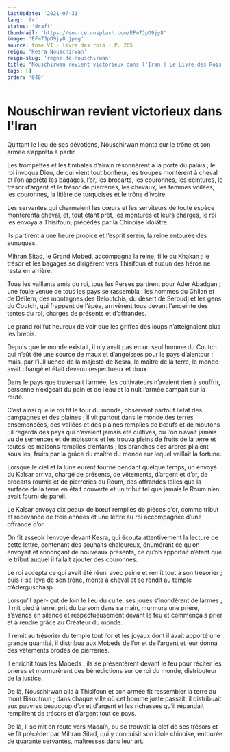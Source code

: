 ```yaml
---
lastUpdate: '2021-07-31'
lang: 'fr'
status: 'draft'
thumbnail: 'https://source.unsplash.com/EFm7JpD9jy8'
image: 'EFm7JpD9jy8.jpeg'
source: tome VI - livre des rois - P. 285
reign: 'Kesra Nouschirwan'
reign-slug: 'regne-de-nouschirwan'
title: "Nouschirwan revient victorieux dans l'Iran | Le Livre des Rois | Shâhnâmeh"
tags: []
order: '040'
---
```


<!-- LTeX: language=fr -->

# Nouschirwan revient victorieux dans l'Iran

Quittant le lieu de ses dévotions, Nouschirwan monta sur le trône et son armée s’apprêta à partir.

Les trompettes et les timbales d’airain résonnèrent à la porte du palais ; le roi invoqua Dieu, de qui vient tout bonheur, les troupes montèrent à cheval et l’on apprêta les bagages, l’or, les brocarts, les couronnes, les ceintures, le trésor d’argent et le trésor de pierreries, les chevaux, les femmes voilées, les couronnes, la litière de turquoises et le trône d’ivoire.

Les servantes qui charmaient les cœurs et les serviteurs de toute espèce montèrentà cheval, et, tout étant prêt, les montures et leurs charges, le roi les envoya a Thisifoun, précédés par la Chinoise idolâtre.

Ils partirent à une heure propice et l’esprit serein, la reine entourée des eunuques.

Mihran Sitad, le Grand Mobed, accompagna la reine, fille du Khakan ; le trésor et les bagages se dirigèrent vers Thisifoun et aucun des héros ne resta en arrière.

Tous les vaillants amis du roi, tous les Perses partirent pour Ader Abadgan ; une foule venue de tous les pays se rassembla ; les hommes du Ghilan et de Deïlem, des montagnes des Beloutchis, du désert de Seroudj et les gens du Coutch, qui frappent de l’épée, arrivèrent tous devant l’enceinte des tentes du roi, chargés de présents et d’offrandes.

Le grand roi fut heureux de voir que les griffes des loups n’atteignaient plus les brebis.

Depuis que le monde existait, il n’y avait pas en un seul homme du Coutch qui n’eût été une source de maux et d’angoisses pour le pays d’alentour ; mais, par l’iull uence de la majesté de Kesra, le maître de la terre, le monde avait changé et était devenu respectueux et doux.

Dans le pays que traversait l’armée, les cultivateurs n’avaient rien à souffrir, personne n’exigeait du pain et de l’eau et la nuit l’armée campait sur la route.

C’est ainsi que le roi fit le tour du monde, observant partout l’état des campagnes et des plaines ; il vit partout dans le monde des terres ensemencées, des vallées et des plaines remplies de bœufs et de moutons ; il regarda des pays qui n’avaient jamais été cultivés, où l’on n’avait jamais vu de semences et de moissons et les trouva pleins de fruits de la terre et toutes les maisons remplies d’enfants ; les branches des arbres pliaient sous les, fruits par la grâce du maître du monde sur lequel veillait la fortune.

Lorsque le ciel et la lune eurent tourné pendant quelque temps, un envoyé du Kaîsar arriva, chargé de présents, de vêtements, d’argent et d’or, de brocarts roumis et de pierreries du Roum, des offrandes telles que la surface de la terre en était couverte et un tribut tel que jamais le Roum n’en avait fourni de pareil.

Le Kaîsar envoya dix peaux de bœuf remplies de pièces d’or, comme tribut et redevance de trois années et une lettre au roi accompagnée d’une offrande d’or.

On fit asseoir l’envoyé devant Kesra, qui écouta attentivement la lecture de cette lettre, contenant des souhaits chaleureux, énumérant ce qu’on envoyait et annonçant de nouveaux présents, ce qu’on apportait n’étant que le tribut auquel il fallait ajouter des couronnes.

Le roi accepta ce qui avait été réuni avec peine et remit tout à son trésorier ; puis il se leva de son trône, monta à cheval et se rendit au temple d’Aderguschasp.

Lorsqu’il aper-
çut de loin le lieu du culte, ses joues s’inondèrent de larmes ; il mit pied à terre, prit du barsom dans sa main, murmura une prière, s’avança en silence et respectueusement devant le feu et commença à prier et à rendre grâce au Créateur du monde.

Il remit au trésorier du temple tout l’or et les joyaux dont il avait apporté une grande quantité, il distribua aux Mobeds de l’or et de l’argent et leur donna des vêtements brodés de pierreries.

Il enrichit tous les Mobeds ; ils se présentèrent devant le feu pour réciter les prières et murmurèrent des bénédictions sur ce roi du monde, distributeur de la justice.

De là, Nouschirwan alla à Thisifoun et son armée fit ressembler la terre au mont Bisoutoun ; dans chaque ville où cet homme juste passait, il distribuait aux pauvres beaucoup d’or et d’argent et les richesses qu’il répandait remplirent de trésors et d’argent tout ce pays.

De là, il se mit en route vers Madaïn, ou se trouvait la clef de ses trésors et se fit précéder par Mihran Sitad, qui y conduisit son idole chinoise, entourée de quarante servantes, maîtresses dans leur art.
